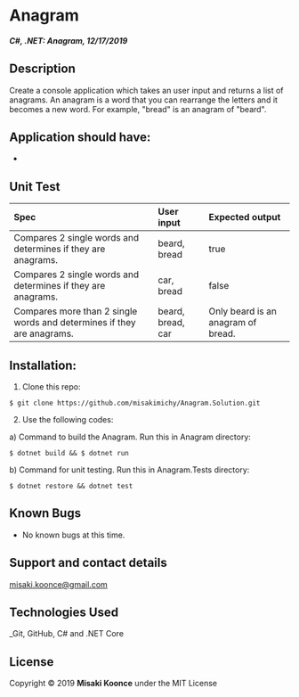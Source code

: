 # Anagram

#### _C#, .NET: Anagram, 12/17/2019_

## Description
Create a console application which takes an user input and returns a list of anagrams.
An anagram is a word that you can rearrange the letters and it becomes a new word. For example, "bread" is an anagram of "beard".

## Application should have:
- 

## Unit Test
| Spec | User input | Expected output |
|  :------------- | :------------- | :------------- |
| Compares 2 single words and determines if they are anagrams. | beard, bread | true |
| Compares 2 single words and determines if they are anagrams. | car, bread| false |
| Compares more than 2 single words and determines if they are anagrams. | beard, bread, car| Only beard is an anagram of bread. |


## Installation:
1. Clone this repo:
```
$ git clone https://github.com/misakimichy/Anagram.Solution.git
```

2. Use the following codes:

a) Command to build the Anagram. Run this in Anagram directory:
```
$ dotnet build && $ dotnet run
```


b) Command for unit testing. Run this in Anagram.Tests directory:
```
$ dotnet restore && dotnet test
```


## Known Bugs
* No known bugs at this time.

## Support and contact details
 misaki.koonce@gmail.com

## Technologies Used
_Git, GitHub, C# and .NET Core


## License
Copyright © 2019 __Misaki Koonce__ under the MIT License